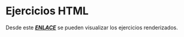 # Ejercicios HTML
Desde este [***ENLACE***](https://joaquinrajmilevich.github.io/BootcampEdu/T3/index.html) se pueden visualizar los ejercicios renderizados.
